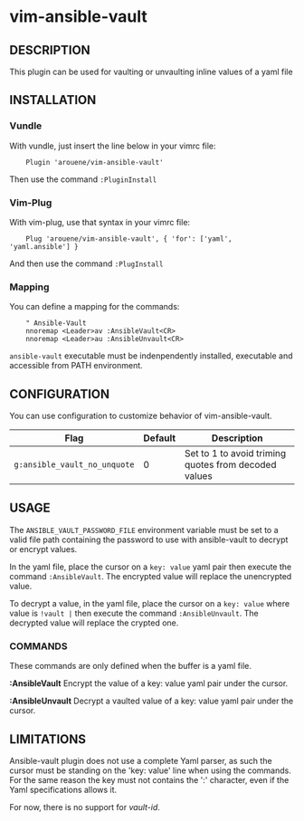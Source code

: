# vim-ansible-vault

## DESCRIPTION

This plugin can be used for vaulting or unvaulting inline values of a yaml
file

## INSTALLATION

### Vundle

With vundle, just insert the line below in your vimrc file:

        Plugin 'arouene/vim-ansible-vault'

Then use the command `:PluginInstall`

### Vim-Plug

With vim-plug, use that syntax in your vimrc file:

        Plug 'arouene/vim-ansible-vault', { 'for': ['yaml', 'yaml.ansible'] }

And then use the command `:PlugInstall`

### Mapping

You can define a mapping for the commands:

        " Ansible-Vault
        nnoremap <Leader>av :AnsibleVault<CR>
        nnoremap <Leader>au :AnsibleUnvault<CR>

`ansible-vault` executable must be indenpendently installed, executable and
accessible from PATH environment.

## CONFIGURATION

You can use configuration to customize behavior of vim-ansible-vault.

| Flag                            | Default            | Description                                            |
| ------------------------------- | ------------------ | ------------------------------------------------------ |
| `g:ansible_vault_no_unquote`    | 0                  | Set to 1 to avoid triming quotes from decoded values   |

## USAGE

The `ANSIBLE_VAULT_PASSWORD_FILE` environment variable must be set to a valid
file path containing the password to use with ansible-vault to decrypt or
encrypt values.

In the yaml file, place the cursor on a `key: value` yaml pair then execute
the command `:AnsibleVault`. The encrypted value will replace the unencrypted
value.

To decrypt a value, in the yaml file, place the cursor on a `key: value` where
value is `!vault |` then execute the command `:AnsibleUnvault`. The decrypted
value will replace the crypted one.

### COMMANDS

These commands are only defined when the buffer is a yaml file.

**:AnsibleVault** Encrypt the value of a key: value yaml pair under the cursor.

**:AnsibleUnvault** Decrypt a vaulted value of a key: value yaml pair under the cursor.

## LIMITATIONS

Ansible-vault plugin does not use a complete Yaml parser, as such the cursor
must be standing on the 'key: value' line when using the commands. For the
same reason the key must not contains the ':' character, even if the Yaml
specifications allows it.

For now, there is no support for *vault-id*.
